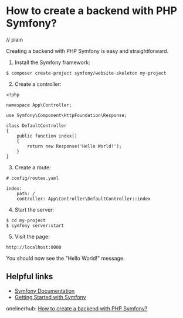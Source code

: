 # How to create a backend with PHP Symfony?
// plain

Creating a backend with PHP Symfony is easy and straightforward.

1. Install the Symfony framework:
```
$ composer create-project symfony/website-skeleton my-project
```

2. Create a controller:
```
<?php

namespace App\Controller;

use Symfony\Component\HttpFoundation\Response;

class DefaultController
{
    public function index()
    {
        return new Response('Hello World!');
    }
}
```

3. Create a route:
```
# config/routes.yaml

index:
    path: /
    controller: App\Controller\DefaultController::index
```

4. Start the server:
```
$ cd my-project
$ symfony server:start
```

5. Visit the page:
```
http://localhost:8000
```

You should now see the "Hello World!" message.

## Helpful links
- [Symfony Documentation](https://symfony.com/doc/current/index.html)
- [Getting Started with Symfony](https://symfony.com/doc/current/setup.html)

onelinerhub: [How to create a backend with PHP Symfony?](https://onelinerhub.com/php-symfony/how-to-create-a-backend-with-php-symfony)